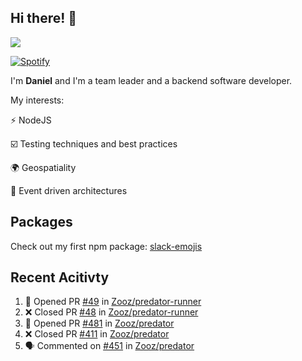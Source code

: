 ## Hi there! 👋

<p>
  <img src="https://github-readme-stats.vercel.app/api?username=syncush&theme=tokyonight">
</p>

[![Spotify](https://novatorem-rust.vercel.app/api/spotify)](https://open.spotify.com/user/syncush)

I'm **Daniel** and I'm a team leader and a backend software developer.

My interests:

⚡ NodeJS

☑️ Testing techniques and best practices

🌍 Geospatiality

🧠 Event driven architectures

## Packages
Check out my first npm package: [slack-emojis](https://www.npmjs.com/package/slack-emojis)

## Recent Acitivty
<!--START_SECTION:activity-->
1. 💪 Opened PR [#49](https://github.com/Zooz/predator-runner/pull/49) in [Zooz/predator-runner](https://github.com/Zooz/predator-runner)
2. ❌ Closed PR [#48](https://github.com/Zooz/predator-runner/pull/48) in [Zooz/predator-runner](https://github.com/Zooz/predator-runner)
3. 💪 Opened PR [#481](https://github.com/Zooz/predator/pull/481) in [Zooz/predator](https://github.com/Zooz/predator)
4. ❌ Closed PR [#411](https://github.com/Zooz/predator/pull/411) in [Zooz/predator](https://github.com/Zooz/predator)
5. 🗣 Commented on [#451](https://github.com/Zooz/predator/issues/451) in [Zooz/predator](https://github.com/Zooz/predator)
<!--END_SECTION:activity-->
